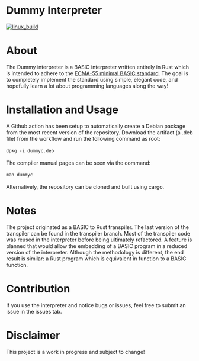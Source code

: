 # Dummy Interpreter
[![linux_build](https://github.com/tim-day-387/dummy_compiler/actions/workflows/linux_build.yml/badge.svg)](https://github.com/tim-day-387/dummy_compiler/actions/workflows/linux_build.yml)

# About

The Dummy interpreter is a BASIC interpreter written entirely in Rust which is intended to adhere to the 
[ECMA-55 minimal BASIC standard](https://ia903007.us.archive.org/15/items/ecma-55-1978/ecma-55-1978.pdf). The goal is to completely 
implement the standard using simple, elegant code, and hopefully learn a lot about programming languages along the way!

# Installation and Usage

A Github action has been setup to automatically create a Debian package from the most recent version of the repository. Download the artifact 
(a .deb file) from the workflow and run the following command as root:\
\
```dpkg -i dummyc.deb```\
\
The compiler manual pages can be seen via the command:\
\
```man dummyc```\
\
Alternatively, the repository can be cloned and built using cargo.

# Notes

The project originated as a BASIC to Rust transpiler. The last version of the transpiler can be found in the transpiler branch. Most of the transpiler
code was reused in the interpreter before being ultimately refactored. A feature is planned that would allow the embedding of a BASIC program in a
reduced version of the interpreter. Although the methodology is different, the end result is similar: a Rust program which is equivalent in 
function to a BASIC function.  

# Contribution

If you use the interpreter and notice bugs or issues, feel free to submit an issue in the issues tab. 

# Disclaimer

This project is a work in progress and subject to change! 
